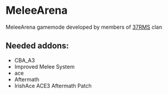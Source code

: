 # MeleeArena

MeleeArena gamemode developed by members of [37RMS](https://37rms.cz/) clan

## Needed addons:
- CBA_A3
- Improved Melee System
- ace
- Aftermath
- IrishAce ACE3 Aftermath Patch
